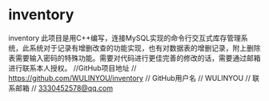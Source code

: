 # inventory
inventory
此项目是用C++编写，连接MySQL实现的命令行交互式库存管理系统，此系统对于记录有增删改查的功能实现，也有对数据表的增删记录，附上删除表需要输入密码的特殊功能。需要对代码进行更佳完善的修改的话，需要通过邮箱进行联系本人授权。
//GitHub项目地址
// https://github.com/WULINYOU/inventory
// GitHub用户名
// WULINYOU
// 联系邮箱
// 3330452578@qq.com
